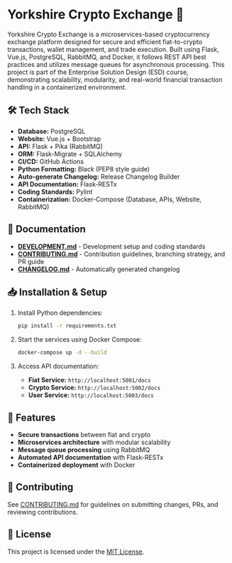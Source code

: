 # Yorkshire Crypto Exchange 🚀

Yorkshire Crypto Exchange is a microservices-based cryptocurrency exchange platform designed for secure and efficient fiat-to-crypto transactions, wallet management, and trade execution. Built using Flask, Vue.js, PostgreSQL, RabbitMQ, and Docker, it follows REST API best practices and utilizes message queues for asynchronous processing. This project is part of the Enterprise Solution Design (ESD) course, demonstrating scalability, modularity, and real-world financial transaction handling in a containerized environment.

## 🛠 Tech Stack

- **Database:** PostgreSQL
- **Website:** Vue.js + Bootstrap
- **API:** Flask + Pika (RabbitMQ)
- **ORM:** Flask-Migrate + SQLAlchemy
- **CI/CD:** GitHub Actions
- **Python Formatting:** Black (PEP8 style guide)
- **Auto-generate Changelog:** Release Changelog Builder
- **API Documentation:** Flask-RESTx
- **Coding Standards:** Pylint
- **Containerization:** Docker-Compose (Database, APIs, Website, RabbitMQ)

## 📜 Documentation

- **[DEVELOPMENT.md](DEVELOPMENT.md)** - Development setup and coding standards
- **[CONTRIBUTING.md](CONTRIBUTING.md)** - Contribution guidelines, branching strategy, and PR guide
- **[CHANGELOG.md](CHANGELOG.md)** - Automatically generated changelog

## 📥 Installation & Setup

1. Install Python dependencies:
   ```sh
   pip install -r requirements.txt
   ```

2. Start the services using Docker Compose:
   ```sh
   docker-compose up -d --build
   ```

3. Access API documentation:
   - **Fiat Service:** `http://localhost:5001/docs`
   - **Crypto Service:** `http://localhost:5002/docs`
   - **User Service:** `http://localhost:5003/docs`

## 📌 Features
- **Secure transactions** between fiat and crypto
- **Microservices architecture** with modular scalability
- **Message queue processing** using RabbitMQ
- **Automated API documentation** with Flask-RESTx
- **Containerized deployment** with Docker

## 🤝 Contributing
See [CONTRIBUTING.md](CONTRIBUTING.md) for guidelines on submitting changes, PRs, and reviewing contributions.

## 📝 License
This project is licensed under the [MIT License](LICENSE).